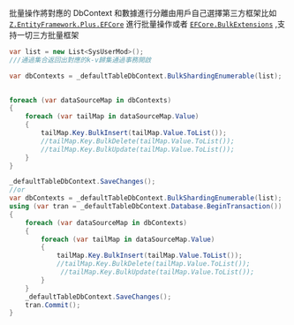 批量操作將對應的 DbContext 和數據進行分離由用戶自己選擇第三方框架比如[`Z.EntityFramework.Plus.EFCore`](https://github.com/zzzprojects/EntityFramework-Plus) 進行批量操作或者 [`EFCore.BulkExtensions`](https://github.com/borisdj/EFCore.BulkExtensions) ,支持一切三方批量框架

```c#
var list = new List<SysUserMod>();
///通過集合返回出對應的k-v歸集通過事務開啟

var dbContexts = _defaultTableDbContext.BulkShardingEnumerable(list);

           
foreach (var dataSourceMap in dbContexts)
{
    foreach (var tailMap in dataSourceMap.Value)
    {
        tailMap.Key.BulkInsert(tailMap.Value.ToList());
        //tailMap.Key.BulkDelete(tailMap.Value.ToList());
        //tailMap.Key.BulkUpdate(tailMap.Value.ToList());
    }
}

_defaultTableDbContext.SaveChanges();
//or
var dbContexts = _defaultTableDbContext.BulkShardingEnumerable(list);
using (var tran = _defaultTableDbContext.Database.BeginTransaction())
{
    foreach (var dataSourceMap in dbContexts)
    {
        foreach (var tailMap in dataSourceMap.Value)
        {
            tailMap.Key.BulkInsert(tailMap.Value.ToList());
            //tailMap.Key.BulkDelete(tailMap.Value.ToList());
             //tailMap.Key.BulkUpdate(tailMap.Value.ToList());
        }
    }
    _defaultTableDbContext.SaveChanges();
    tran.Commit();
}
```